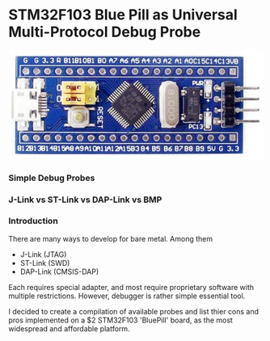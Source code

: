 # STM32F103 Blue Pill as Universal Multi-Protocol Debug Probe
![](images/stm32f103-blue-pill.jpg)
### Simple Debug Probes
### J-Link vs ST-Link vs DAP-Link vs BMP
### Introduction
There are many ways to develop for bare metal.
Among them
- J-Link (JTAG)
- ST-Link (SWD)
- DAP-Link (CMSIS-DAP)

Each requires special adapter, and most require proprietary software with multiple restrictions.
However, debugger is rather simple essential tool. 

I decided to create a compilation of available probes and list thier cons and pros implemented on a $2 STM32F103 'BluePill' board, as the most widespread and affordable platform.
